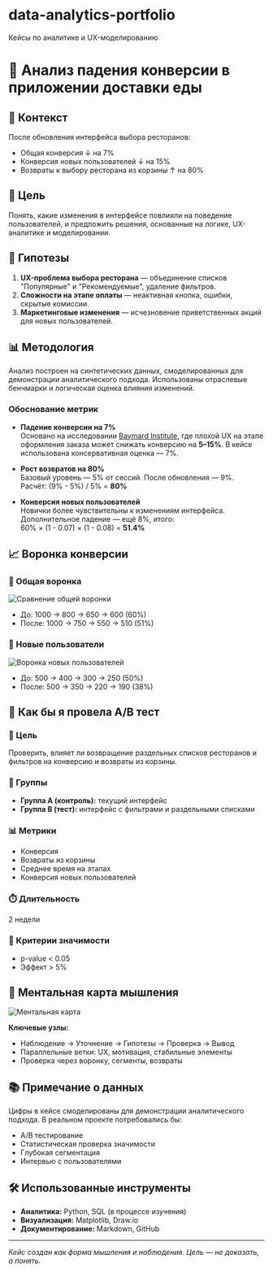 # data-analytics-portfolio
Кейсы по аналитике и UX-моделированию

# 📱 Анализ падения конверсии в приложении доставки еды

## 📌 Контекст

После обновления интерфейса выбора ресторанов:
- Общая конверсия ↓ на 7%
- Конверсия новых пользователей ↓ на 15%
- Возвраты к выбору ресторана из корзины ↑ на 80%

## 🎯 Цель

Понять, какие изменения в интерфейсе повлияли на поведение пользователей, и предложить решения, основанные на логике, UX-аналитике и моделировании.

## 🧠 Гипотезы

1. **UX-проблема выбора ресторана** — объединение списков "Популярные" и "Рекомендуемые", удаление фильтров.
2. **Сложности на этапе оплаты** — неактивная кнопка, ошибки, скрытые комиссии.
3. **Маркетинговые изменения** — исчезновение приветственных акций для новых пользователей.

## 📊 Методология

Анализ построен на синтетических данных, смоделированных для демонстрации аналитического подхода. Использованы отраслевые бенчмарки и логическая оценка влияния изменений.

### Обоснование метрик

- **Падение конверсии на 7%**  
  Основано на исследовании [Baymard Institute](https://baymard.com/blog/current-state-of-checkout-ux), где плохой UX на этапе оформления заказа может снижать конверсию на **5–15%**. В кейсе использована консервативная оценка — 7%.

- **Рост возвратов на 80%**  
  Базовый уровень — 5% от сессий. После обновления — 9%.  
  Расчёт: (9% - 5%) / 5% = **80%**

- **Конверсия новых пользователей**  
  Новички более чувствительны к изменениям интерфейса. Дополнительное падение — ещё 8%, итого:  
  60% × (1 - 0.07) × (1 - 0.08) = **51.4%**

## 📈 Воронка конверсии

### 🔹 Общая воронка

![Сравнение общей воронки](diagrams/funnel_comparison.png)

- До: 1000 → 800 → 650 → 600 (60%)
- После: 1000 → 750 → 550 → 510 (51%)

### 🔸 Новые пользователи

![Воронка новых пользователей](diagrams/funnel_new_users.png)

- До: 500 → 400 → 300 → 250 (50%)
- После: 500 → 350 → 220 → 190 (38%)

## 🧪 Как бы я провела A/B тест

### 🎯 Цель
Проверить, влияет ли возвращение раздельных списков ресторанов и фильтров на конверсию и возвраты из корзины.

### 🧩 Группы
- **Группа A (контроль):** текущий интерфейс
- **Группа B (тест):** интерфейс с фильтрами и раздельными списками

### 📊 Метрики
- Конверсия
- Возвраты из корзины
- Среднее время на этапах
- Конверсия новых пользователей

### ⏱️ Длительность
2 недели

### 📐 Критерии значимости
- p-value < 0.05
- Эффект > 5%

## 🧠 Ментальная карта мышления

![Ментальная карта](diagrams/thinking_map.png)

**Ключевые узлы:**
- Наблюдение → Уточнение → Гипотезы → Проверка → Вывод
- Параллельные ветки: UX, мотивация, стабильные элементы
- Проверка через воронку, сегменты, возвраты

## 📚 Примечание о данных

Цифры в кейсе смоделированы для демонстрации аналитического подхода. В реальном проекте потребовались бы:
- A/B тестирование
- Статистическая проверка значимости
- Глубокая сегментация
- Интервью с пользователями

## 🛠️ Использованные инструменты

- **Аналитика:** Python, SQL (в процессе изучения)
- **Визуализация:** Matplotlib, Draw.io
- **Документирование:** Markdown, GitHub

---
*Кейс создан как форма мышления и наблюдения. Цель — не доказать, а понять.*

